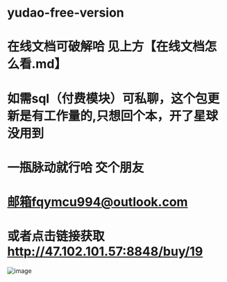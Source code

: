 # yudao-free-version
# 在线文档可破解哈 见上方【在线文档怎么看.md】
# 如需sql（付费模块）可私聊，这个包更新是有工作量的,只想回个本，开了星球没用到
# 一瓶脉动就行哈 交个朋友
# 邮箱fqymcu994@outlook.com
# 或者点击链接获取 http://47.102.101.57:8848/buy/19

![image](https://github.com/user-attachments/assets/43ef3373-8bab-40e3-be74-cabc4d4421c2)
